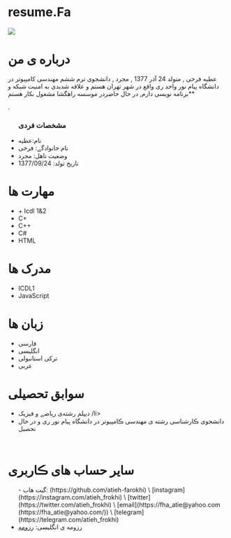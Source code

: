 # resume.Fa
<img src="https://avatars2.githubusercontent.com/u/17456882?s=400&u=965683c5ebb767e62e36eaca2fd33b678fcf891c&v=4"/>

<h1> درباره ی من</h1>
  <p> عطیه فرخی , متولد 24 آذر 1377 , مجرد , دانشجوی ترم ششم مهندسی کامپیوتر در دانشگاه پیام نور واحد ری واقع در شهر تهران هستم و علاقه شدیدی به امنیت شبکه و برنامه نویسی
دارم, در حال حاضردر موسسه راهگشا مشغول بکار هستم**

.</p>
  
  <ul>
    <h3> مشخصات فردی</h3>
  <li>نام:عطیه</li>
  <li>نام خانوادگے: فرخی</li>
  <li>وضعیت تاهل: مجرد</li>
  <li>تاریخ تولد: 1377/09/24 </li>
</ul>

  
<h1>مهارت ها</h1>

<ul>
  <li>+ Icdl 1&2</li>
  <li>C+</li>
<li>C++</li>
  <li>C#</li>
<li>HTML</li>
</ul>

<h1> مدرک ها</h1>
<ul>
  <li>ICDL1</li>
  <li>JavaScript</li>
</ul>

<h1> زبان ها</h1>
<ul>
  <li>فارسی</li>
   <li>انگلیسی</li>
  <li>ترکی استانبولی</li>
   <li>عربی</li>
</ul>

<h1> سوابق تحصیلی </h1>
<ul>
   <li> دیپلم رشته‌ی ریاضے و فیزیک /li>
   <li> دانشجوی ڪارشناسی رشته ی مهندسی ڪامپیوتر در دانشگاه پیام نور ری و در حال تحصیل</li>
</ul>

<br/>

<h1> سایر حساب های ڪاربری </h1>
<ul>
  - گیت هاب: (https://github.com/atieh-farokhi) 
  \ [instagram](https://instagram.com/atieh_frokhi) \ [twitter](https://twitter.com/atieh_frokhi) \ [email](https://fha_atie@yahoo.com (https://fha_atie@yahoo.com/)) \ [telegram](https://telegram.com/atieh_frokhi)

  <li>رزومه ی انگلیسی: <a href="https://atieh-farokhi.github.io/resume.EN/"> رزومه </a></li>
</ul>
